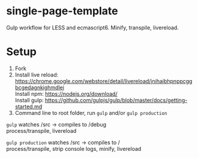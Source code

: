 # single-page-template
Gulp workflow for LESS and ecmascript6. Minify, transpile, livereload.  

# Setup
1. Fork  
2. Install live reload: https://chrome.google.com/webstore/detail/livereload/jnihajbhpnppcggbcgedagnkighmdlei  
   Install npm: https://nodejs.org/download/  
   Install gulp: https://github.com/gulpjs/gulp/blob/master/docs/getting-started.md  
3. Command line to root folder, run `gulp` and/or `gulp production`  

`gulp`
  watches /src -> compiles to /debug  
  process/transpile, livereload
  
`gulp production`
  watches /src -> compiles to /  
  process/transpile, strip console logs, minify, livereload
